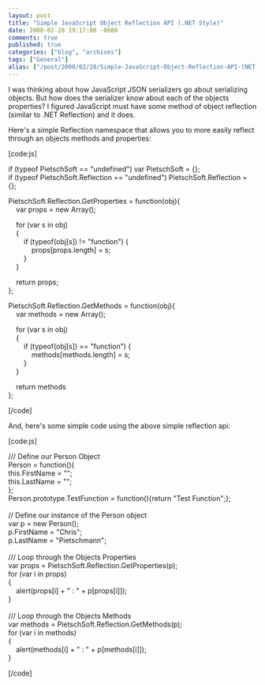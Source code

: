 ```yaml
---
layout: post
title: "Simple JavaScript Object Reflection API (.NET Style)"
date: 2008-02-28 19:17:00 -0600
comments: true
published: true
categories: ["blog", "archives"]
tags: ["General"]
alias: ["/post/2008/02/28/Simple-JavaScript-Object-Reflection-API-(NET-Style)", "/post/2008/02/28/simple-javascript-object-reflection-api-(net-style)"]
---
```

<!-- more -->
<p>
I was thinking about how JavaScript JSON serializers go about serializing objects. But how does the serializer know about each of the objects properties? I figured JavaScript must have some method of object reflection (similar to .NET Reflection) and it does. 
</p>
<p>
Here&#39;s a simple Reflection namespace that allows you to more easily reflect through an objects methods and properties: 
</p>
<p>
[code:js] 
</p>
<p>
if (typeof PietschSoft == &quot;undefined&quot;) var PietschSoft = {};<br />
if (typeof PietschSoft.Reflection == &quot;undefined&quot;) PietschSoft.Reflection = {}; 
</p>
<p>
PietschSoft.Reflection.GetProperties = function(obj){<br />
&nbsp;&nbsp;&nbsp; var props = new Array(); 
</p>
<p>
&nbsp;&nbsp;&nbsp; for (var s in obj)<br />
&nbsp;&nbsp;&nbsp; {<br />
&nbsp;&nbsp;&nbsp;&nbsp;&nbsp;&nbsp;&nbsp; if (typeof(obj[s]) != &quot;function&quot;) {<br />
&nbsp;&nbsp;&nbsp;&nbsp;&nbsp;&nbsp;&nbsp;&nbsp;&nbsp;&nbsp;&nbsp; props[props.length] = s;<br />
&nbsp;&nbsp;&nbsp;&nbsp;&nbsp;&nbsp;&nbsp; }<br />
&nbsp;&nbsp;&nbsp; } 
</p>
<p>
&nbsp;&nbsp;&nbsp; return props;<br />
}; 
</p>
<p>
PietschSoft.Reflection.GetMethods = function(obj){<br />
&nbsp;&nbsp;&nbsp; var methods = new Array(); 
</p>
<p>
&nbsp;&nbsp;&nbsp; for (var s in obj)<br />
&nbsp;&nbsp;&nbsp; {<br />
&nbsp;&nbsp;&nbsp;&nbsp;&nbsp;&nbsp;&nbsp; if (typeof(obj[s]) == &quot;function&quot;) {<br />
&nbsp;&nbsp;&nbsp;&nbsp;&nbsp;&nbsp;&nbsp;&nbsp;&nbsp;&nbsp;&nbsp; methods[methods.length] = s;<br />
&nbsp;&nbsp;&nbsp;&nbsp;&nbsp;&nbsp;&nbsp; }<br />
&nbsp;&nbsp;&nbsp; } 
</p>
<p>
&nbsp;&nbsp;&nbsp; return methods<br />
}; 
</p>
<p>
[/code] 
</p>
<p>
And, here&#39;s some simple code using the above simple reflection api: 
</p>
<p>
[code:js] 
</p>
<p>
/// Define our Person Object<br />
Person = function(){<br />
this.FirstName = &quot;&quot;;<br />
this.LastName = &quot;&quot;;<br />
};<br />
Person.prototype.TestFunction = function(){return &quot;Test Function&quot;;};<br />
<br />
// Define our instance of the Person object<br />
var p = new Person();<br />
p.FirstName = &quot;Chris&quot;;<br />
p.LastName = &quot;Pietschmann&quot;;<br />
<br />
/// Loop through the Objects Properties<br />
var props = PietschSoft.Reflection.GetProperties(p);<br />
for (var i in props)<br />
{<br />
&nbsp;&nbsp;&nbsp; alert(props[i] + &quot; : &quot; + p[props[i]]);<br />
}<br />
<br />
/// Loop through the Objects Methods<br />
var methods = PietschSoft.Reflection.GetMethods(p);<br />
for (var i in methods)<br />
{<br />
&nbsp;&nbsp;&nbsp; alert(methods[i] + &quot; : &quot; + p[methods[i]]);<br />
} 
</p>
<p>
[/code] 
</p>
